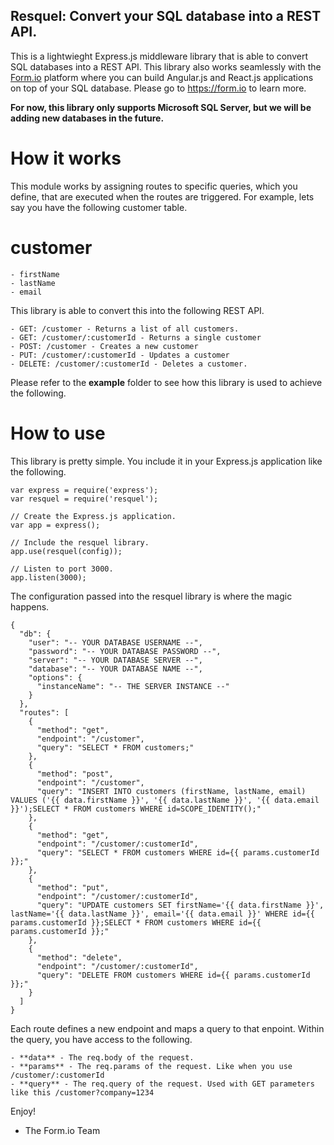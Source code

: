 Resquel: Convert your SQL database into a REST API.
---------------------------------------------------
This is a lightwieght Express.js middleware library that is able to convert SQL databases into a REST API. This library also works
seamlessly with the [Form.io](https://form.io) platform where you can build Angular.js and React.js applications on top of your SQL database. Please go
to https://form.io to learn more.

**For now, this library only supports Microsoft SQL Server, but we will be adding new databases in the future.**

How it works
=====================
This module works by assigning routes to specific queries, which you define, that are executed when the routes are triggered. For example,
lets say you have the following customer table.

customer
===========
    - firstName
    - lastName
    - email

This library is able to convert this into the following REST API.

    - GET: /customer - Returns a list of all customers.
    - GET: /customer/:customerId - Returns a single customer
    - POST: /customer - Creates a new customer
    - PUT: /customer/:customerId - Updates a customer
    - DELETE: /customer/:customerId - Deletes a customer.

Please refer to the **example** folder to see how this library is used to achieve the following.

How to use
=============
This library is pretty simple. You include it in your Express.js application like the following.

```
var express = require('express');
var resquel = require('resquel');

// Create the Express.js application.
var app = express();

// Include the resquel library.
app.use(resquel(config));

// Listen to port 3000.
app.listen(3000);
```

The configuration passed into the resquel library is where the magic happens.

```
{
  "db": {
    "user": "-- YOUR DATABASE USERNAME --",
    "password": "-- YOUR DATABASE PASSWORD --",
    "server": "-- YOUR DATABASE SERVER --",
    "database": "-- YOUR DATABASE NAME --",
    "options": {
      "instanceName": "-- THE SERVER INSTANCE --"
    }
  },
  "routes": [
    {
      "method": "get",
      "endpoint": "/customer",
      "query": "SELECT * FROM customers;"
    },
    {
      "method": "post",
      "endpoint": "/customer",
      "query": "INSERT INTO customers (firstName, lastName, email) VALUES ('{{ data.firstName }}', '{{ data.lastName }}', '{{ data.email }}');SELECT * FROM customers WHERE id=SCOPE_IDENTITY();"
    },
    {
      "method": "get",
      "endpoint": "/customer/:customerId",
      "query": "SELECT * FROM customers WHERE id={{ params.customerId }};"
    },
    {
      "method": "put",
      "endpoint": "/customer/:customerId",
      "query": "UPDATE customers SET firstName='{{ data.firstName }}', lastName='{{ data.lastName }}', email='{{ data.email }}' WHERE id={{ params.customerId }};SELECT * FROM customers WHERE id={{ params.customerId }};"
    },
    {
      "method": "delete",
      "endpoint": "/customer/:customerId",
      "query": "DELETE FROM customers WHERE id={{ params.customerId }};"
    }
  ]
}
```

Each route defines a new endpoint and maps a query to that enpoint. Within the query, you have access to the following.

    - **data** - The req.body of the request.
    - **params** - The req.params of the request. Like when you use /customer/:customerId
    - **query** - The req.query of the request. Used with GET parameters like this /customer?company=1234


Enjoy!

 - The Form.io Team
